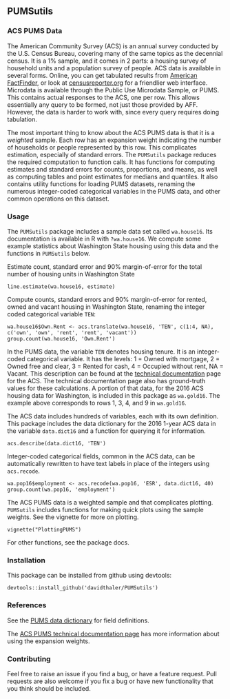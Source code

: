## PUMSutils

### ACS PUMS Data

The American Community Survey (ACS) is an annual survey conducted by the U.S. Census Bureau, covering many of the same topics as the decennial census. It is a 1% sample, and it comes in 2 parts: a housing survey of household units and a population survey of people. ACS data is available in several forms. Online, you can get tabulated results from [American FactFinder](https://factfinder.census.gov/faces/nav/jsf/pages/searchresults.xhtml?refresh=t), or look at [censusreporter.org](https://censusreporter.org/) for a friendlier web interface. Microdata is available through the Public Use Microdata Sample, or PUMS. This contains actual responses to the ACS, one per row. This allows essentially any query to be formed, not just those provided by AFF. However, the data is harder to work with, since every query requires doing tabulation. 

The most important thing to know about the ACS PUMS data is that it is a *weighted* sample. Each row has an expansion weight indicating the number of households or people represented by this row. This complicates estimation, especially of standard errors. The `PUMSutils` package reduces the required computation to function calls. It has functions for computing estimates and standard errors for counts, proportions, and means, as well as computing tables and point estimates for medians and quantiles. It also contains utility functions for loading PUMS datasets, renaming the numerous integer-coded categorical variables in the PUMS data, and other common operations on this dataset.

### Usage

The `PUMSutils` package includes a sample data set called `wa.house16`. 
Its documentation is available in R with `?wa.house16`.
We compute some example statistics about Washington State housing using this data and the functions in `PUMSutils` below.

Estimate count, standard error and 90% margin-of-error for the total number of housing units in Washington State

    line.estimate(wa.house16, estimate)

Compute counts, standard errors and 90% margin-of-error for rented, owned and vacant housing in Washington State, renaming the integer coded categorical variable `TEN`:

    wa.house16$Own.Rent <- acs.translate(wa.house16, 'TEN', c(1:4, NA), c('own', 'own', 'rent', 'rent', 'vacant'))    
    group.count(wa.house16, 'Own.Rent')

In the PUMS data, the variable `TEN` denotes housing tenure. It is an integer-coded categorical variable. It has the levels: 1 = Owned with mortgage, 2 = Owned free and clear, 3 = Rented for cash, 4 = Occupied without rent, NA = Vacant. This description can be found at the [technical documentation](https://www.census.gov/programs-surveys/acs/technical-documentation/pums/documentation.html) page for the ACS. The technical documentation page also has ground-truth values for these calculations. A portion of that data, for the 2016 ACS housing data for Washington, is included in this package as `wa.gold16`. The example above corresponds to rows 1, 3, 4, and 9 in `wa.gold16`.

The ACS data includes hundreds of variables, each with its own definition. This package includes the data dictionary for the 2016 1-year ACS data in the  variable `data.dict16` and a function for querying it for information.

    acs.describe(data.dict16, 'TEN')

Integer-coded categorical fields, common in the ACS data, can be automatically rewritten to have text labels in place of the integers using `acs.recode`.

    wa.pop16$employment <- acs.recode(wa.pop16, 'ESR', data.dict16, 40)
    group.count(wa.pop16, 'employment')

The ACS PUMS data is a weighted sample and that complicates plotting. `PUMSutils` includes functions for making quick plots using the sample weights. See the vignette for more on plotting.

    vignette("PlottingPUMS")

For other functions, see the package docs.

### Installation

This package can be installed from github using devtools:    

```
devtools::install_github('davidthaler/PUMSutils')
```

### References

See the [PUMS data dictionary](http://www2.census.gov/programs-surveys/acs/tech_docs/pums/data_dict/PUMSDataDict16.txt) for field definitions.

The [ACS PUMS technical documentation page](http://www.census.gov/programs-surveys/acs/technical-documentation/pums/documentation.html) has more information about using the expansion weights.

### Contributing

Feel free to raise an issue if you find a bug, or have a feature request.
Pull requests are also welcome if you fix a bug or have new functionality that you think should be included.
